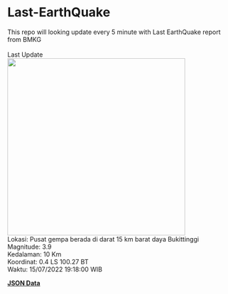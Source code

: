 # Last-EarthQuake
This repo will looking update every 5 minute with Last EarthQuake report from BMKG
<br>
<br>
Last Update
<br>
<img src="https://ews.bmkg.go.id/TEWS/data/20220715191800.mmi.jpg" width="400"/>
<br>
Lokasi: Pusat gempa berada di darat 15 km barat daya Bukittinggi <br>
Magnitude: 3.9 <br>
Kedalaman: 10 Km <br>
Koordinat: 0.4 LS 100.27 BT <br>
Waktu: 15/07/2022 19:18:00 WIB <br>

<a href="./data/data.json">**JSON Data**</a>

